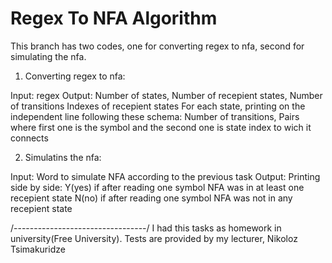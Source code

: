 # Regex To NFA Algorithm

This branch has two codes, one for converting regex to nfa, second for simulating the nfa.

1) Converting regex to nfa:

Input: 
	regex
Output: 
	Number of states, Number of recepient states, Number of transitions
	Indexes of recepient states
	For each state, printing on the independent line following these schema:
		Number of transitions, Pairs where first one is the symbol and the second one is state index to wich it connects

2) Simulatins the nfa:

Input:
	Word to simulate
	NFA according to the previous task
Output:
	Printing side by side:
		Y(yes) if after reading one symbol NFA was in at least one recepient state
		N(no)  if after reading one symbol NFA was not in any recepient state


/---------------------------------/
I had this tasks as homework in university(Free University). Tests are provided by my lecturer, Nikoloz Tsimakuridze
	